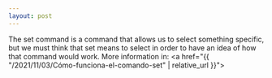 ```yaml
---
layout: post
---
```


The set command is a command that allows us to select something specific, but we must think that set means to select in order to have an idea of how that command would work. More information in: <a href="{{ "/2021/11/03/Cómo-funciona-el-comando-set" | relative_url }}"></a>
